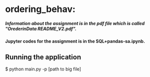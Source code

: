 # ordering_behav:

##### Information about the assignment is in the pdf file which is called "OrederinData README_V2.pdf".

#### Jupyter codes for the assignment is in the SQL+pandas-sa.ipynb.


## Running the application
$ python main.py -p [path to big file]
